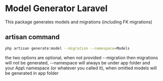 # Model Generator Laravel

This package generates models and migrations (including FK migrations)

## artisan command

```bash
php artisan generate:model --migration --namespace=Models
```

the two options are optional, when not provided --migration then migrations will not be generated, --namespace will always be under app folder and your App\ namespace (or whatever you called it), when omitted models will be generated in app folder